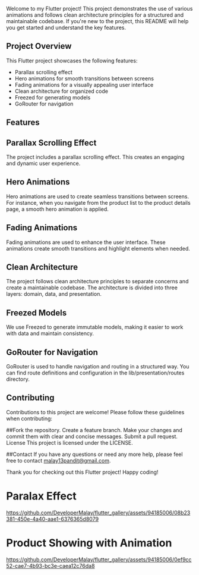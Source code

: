 Welcome to my Flutter project! This project demonstrates the use of various animations and follows clean architecture principles for a structured and maintainable codebase. If you're new to the project, this README will help you get started and understand the key features.

## Project Overview

This Flutter project showcases the following features:

- Parallax scrolling effect
- Hero animations for smooth transitions between screens
- Fading animations for a visually appealing user interface
- Clean architecture for organized code
- Freezed for generating models
- GoRouter for navigation


## Features

## Parallax Scrolling Effect
The project includes a parallax scrolling effect. This creates an engaging and dynamic user experience.

## Hero Animations
Hero animations are used to create seamless transitions between screens. For instance, when you navigate from the product list to the product details page, a smooth hero animation is applied.

## Fading Animations
Fading animations are used to enhance the user interface. These animations create smooth transitions and highlight elements when needed.

## Clean Architecture
The project follows clean architecture principles to separate concerns and create a maintainable codebase. The architecture is divided into three layers: domain, data, and presentation.

## Freezed Models
We use Freezed to generate immutable models, making it easier to work with data and maintain consistency.

## GoRouter for Navigation
GoRouter is used to handle navigation and routing in a structured way. You can find route definitions and configuration in the lib/presentation/routes directory.

## Contributing
Contributions to this project are welcome! Please follow these guidelines when contributing:

##Fork the repository.
Create a feature branch.
Make your changes and commit them with clear and concise messages.
Submit a pull request.
License
This project is licensed under the LICENSE.

##Contact
If you have any questions or need any more help, please feel free to contact malay13pandit@gmail.com.

Thank you for checking out this Flutter project! Happy coding!
# Paralax Effect
https://github.com/DeveloperMalay/flutter_gallery/assets/94185006/08b23381-450e-4a40-aae1-6376365d8079

# Product Showing with Animation
https://github.com/DeveloperMalay/flutter_gallery/assets/94185006/0ef9cc52-cae7-4b93-bc3e-caea12c76da8

